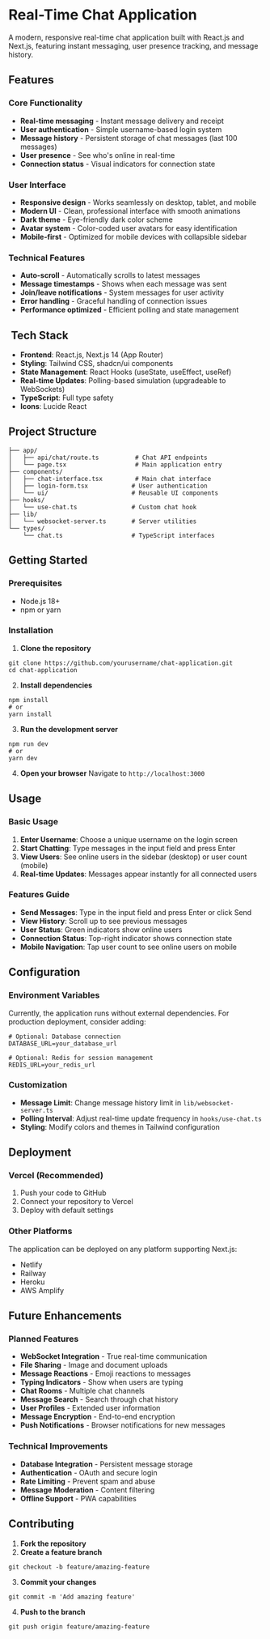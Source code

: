# Real-Time Chat Application

A modern, responsive real-time chat application built with React.js and Next.js, featuring instant messaging, user presence tracking, and message history.

## Features

### Core Functionality

- **Real-time messaging** - Instant message delivery and receipt
- **User authentication** - Simple username-based login system
- **Message history** - Persistent storage of chat messages (last 100 messages)
- **User presence** - See who's online in real-time
- **Connection status** - Visual indicators for connection state


### User Interface

- **Responsive design** - Works seamlessly on desktop, tablet, and mobile
- **Modern UI** - Clean, professional interface with smooth animations
- **Dark theme** - Eye-friendly dark color scheme
- **Avatar system** - Color-coded user avatars for easy identification
- **Mobile-first** - Optimized for mobile devices with collapsible sidebar


### Technical Features

- **Auto-scroll** - Automatically scrolls to latest messages
- **Message timestamps** - Shows when each message was sent
- **Join/leave notifications** - System messages for user activity
- **Error handling** - Graceful handling of connection issues
- **Performance optimized** - Efficient polling and state management


## ️ Tech Stack

- **Frontend**: React.js, Next.js 14 (App Router)
- **Styling**: Tailwind CSS, shadcn/ui components
- **State Management**: React Hooks (useState, useEffect, useRef)
- **Real-time Updates**: Polling-based simulation (upgradeable to WebSockets)
- **TypeScript**: Full type safety
- **Icons**: Lucide React


## Project Structure

```plaintext
├── app/
│   ├── api/chat/route.ts          # Chat API endpoints
│   └── page.tsx                   # Main application entry
├── components/
│   ├── chat-interface.tsx         # Main chat interface
│   ├── login-form.tsx            # User authentication
│   └── ui/                       # Reusable UI components
├── hooks/
│   └── use-chat.ts               # Custom chat hook
├── lib/
│   └── websocket-server.ts       # Server utilities
└── types/
    └── chat.ts                   # TypeScript interfaces
```

## Getting Started

### Prerequisites

- Node.js 18+
- npm or yarn


### Installation

1. **Clone the repository**

```shellscript
git clone https://github.com/yourusername/chat-application.git
cd chat-application
```


2. **Install dependencies**

```shellscript
npm install
# or
yarn install
```


3. **Run the development server**

```shellscript
npm run dev
# or
yarn dev
```


4. **Open your browser**
Navigate to `http://localhost:3000`


## Usage

### Basic Usage

1. **Enter Username**: Choose a unique username on the login screen
2. **Start Chatting**: Type messages in the input field and press Enter
3. **View Users**: See online users in the sidebar (desktop) or user count (mobile)
4. **Real-time Updates**: Messages appear instantly for all connected users


### Features Guide

- **Send Messages**: Type in the input field and press Enter or click Send
- **View History**: Scroll up to see previous messages
- **User Status**: Green indicators show online users
- **Connection Status**: Top-right indicator shows connection state
- **Mobile Navigation**: Tap user count to see online users on mobile


## Configuration

### Environment Variables

Currently, the application runs without external dependencies. For production deployment, consider adding:

```plaintext
# Optional: Database connection
DATABASE_URL=your_database_url

# Optional: Redis for session management
REDIS_URL=your_redis_url
```

### Customization

- **Message Limit**: Change message history limit in `lib/websocket-server.ts`
- **Polling Interval**: Adjust real-time update frequency in `hooks/use-chat.ts`
- **Styling**: Modify colors and themes in Tailwind configuration


## Deployment

### Vercel (Recommended)

1. Push your code to GitHub
2. Connect your repository to Vercel
3. Deploy with default settings


### Other Platforms

The application can be deployed on any platform supporting Next.js:

- Netlify
- Railway
- Heroku
- AWS Amplify


## Future Enhancements

### Planned Features

- **WebSocket Integration** - True real-time communication
- **File Sharing** - Image and document uploads
- **Message Reactions** - Emoji reactions to messages
- **Typing Indicators** - Show when users are typing
- **Chat Rooms** - Multiple chat channels
- **Message Search** - Search through chat history
- **User Profiles** - Extended user information
- **Message Encryption** - End-to-end encryption
- **Push Notifications** - Browser notifications for new messages


### Technical Improvements

- **Database Integration** - Persistent message storage
- **Authentication** - OAuth and secure login
- **Rate Limiting** - Prevent spam and abuse
- **Message Moderation** - Content filtering
- **Offline Support** - PWA capabilities


## Contributing

1. **Fork the repository**
2. **Create a feature branch**

```shellscript
git checkout -b feature/amazing-feature
```


3. **Commit your changes**

```shellscript
git commit -m 'Add amazing feature'
```


4. **Push to the branch**

```shellscript
git push origin feature/amazing-feature
```

